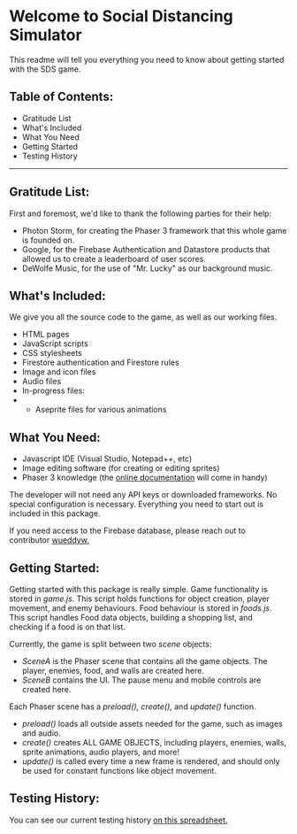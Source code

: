 # Welcome to Social Distancing Simulator
This readme will tell you everything you need to know about getting started with the SDS game.

## Table of Contents:
- Gratitude List
- What's Included
- What You Need
- Getting Started
- Testing History

***

## Gratitude List:
First and foremost, we'd like to thank the following parties for their help:
- Photon Storm, for creating the Phaser 3 framework that this whole game is founded on.
- Google, for the Firebase Authentication and Datastore products that allowed us to create a leaderboard of user scores.
- DeWolfe Music, for the use of "Mr. Lucky" as our background music.

## What's Included:
We give you all the source code to the game, as well as our working files.
- HTML pages
- JavaScript scripts
- CSS stylesheets
- Firestore authentication and Firestore rules
- Image and icon files
- Audio files
- In-progress files:
- - Aseprite files for various animations

## What You Need:
- Javascript IDE (Visual Studio, Notepad++, etc)
- Image editing software (for creating or editing sprites)
- Phaser 3 knowledge (the [online documentation](https://photonstorm.github.io/phaser3-docs/index.html) will come in handy)

The developer will not need any API keys or downloaded frameworks. No special configuration is necessary. Everything you need to start out is included in this package.

If you need access to the Firebase database, please reach out to contributor [wueddyw.](https://github.com/wueddyw)

## Getting Started:
Getting started with this package is really simple.
Game functionality is stored in *game.js*. This script holds functions for object creation, player movement, and enemy behaviours.
Food behaviour is stored in *foods.js*. This script handles Food data objects, building a shopping list, and checking if a food is on that list.

Currently, the game is split between two *scene* objects:
- *SceneA* is the Phaser scene that contains all the game objects. The player, enemies, food, and walls are created here.
- *SceneB* contains the UI. The pause menu and mobile controls are created here.

Each Phaser scene has a *preload(), create(),* and *update()* function.
- *preload()* loads all outside assets needed for the game, such as images and audio.
- *create()* creates ALL GAME OBJECTS, including players, enemies, walls, sprite animations, audio players, and more!
- *update()* is called every time a new frame is rendered, and should only be used for constant functions like object movement.

## Testing History:
You can see our current testing history [on this spreadsheet.](https://docs.google.com/spreadsheets/d/1mr0khymjQXTGa3ddb4prcuiclrct1MMS4igVVIiYBxw/edit?usp=sharing)

